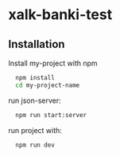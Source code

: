 
# xalk-banki-test




## Installation

Install my-project with npm

```bash
  npm install 
  cd my-project-name
```

run json-server:
```bash
  npm run start:server
```
run project with:
```bash
  npm run dev
```


    
